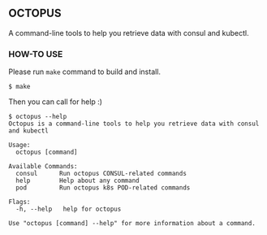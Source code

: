 OCTOPUS
-------

A command-line tools to help you retrieve data with consul and kubectl.

### HOW-TO USE

Please run `make` command to build and install.
```
$ make
```

Then you can call for help :)
```
$ octopus --help
Octopus is a command-line tools to help you retrieve data with consul and kubectl

Usage:
  octopus [command]

Available Commands:
  consul      Run octopus CONSUL-related commands
  help        Help about any command
  pod         Run octopus k8s POD-related commands

Flags:
  -h, --help   help for octopus

Use "octopus [command] --help" for more information about a command.
```